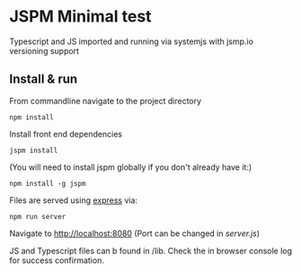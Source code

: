 # JSPM Minimal test

Typescript and JS imported and running via systemjs with jsmp.io versioning support

## Install & run

From commandline navigate to the project directory

```
npm install
```

Install front end dependencies
```
jspm install
```
(You will need to install jspm globally if you don't already have it:)
```
npm install -g jspm
```
Files are served using [express](https://expressjs.com/) via:
```
npm run server
```

Navigate to [http://localhost:8080](http://localhost:93) (Port can be changed in *server.js*)

JS and Typescript files can b found in /lib.
Check the in browser console log for success confirmation.